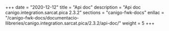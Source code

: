 +++
date        = "2020-12-12"
title       = "Api doc"
description = "Api doc canigo.integration.sarcat.pica 2.3.2"
sections    = "canigo-fwk-docs"
enllac		= "/canigo-fwk-docs/documentacio-llibreries/canigo.integration.sarcat.pica/2.3.2/api-doc/"
weight		= 5
+++
